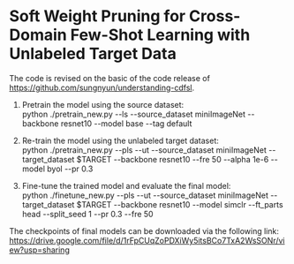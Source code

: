 # Soft Weight Pruning for Cross-Domain Few-Shot Learning with Unlabeled Target Data
The code is revised on the basic of the code release of https://github.com/sungnyun/understanding-cdfsl.

1. Pretrain the model using the source dataset:  \
  python ./pretrain_new.py --ls --source_dataset miniImageNet  --backbone resnet10  --model base --tag default

2. Re-train the model using the unlabeled target dataset: \
  python ./pretrain_new.py --pls --ut --source_dataset miniImageNet --target_dataset $TARGET --backbone resnet10   --fre 50 --alpha 1e-6 --model byol  --pr 0.3

3. Fine-tune the trained model and evaluate the final model:   \
  python ./finetune_new.py --pls --ut --source_dataset miniImageNet --target_dataset $TARGET --backbone resnet10 --model simclr  --ft_parts head --split_seed 1 --pr 0.3 --fre 50

The checkpoints of final models can be downloaded via the following link:
https://drive.google.com/file/d/1rFpCUqZoPDXiWy5itsBCo7TxA2WsSONr/view?usp=sharing
